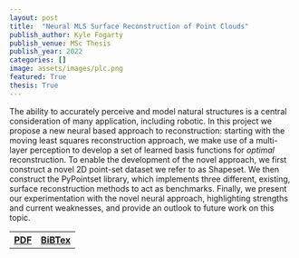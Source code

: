 ```yaml
---
layout: post
title:  "Neural MLS Surface Reconstruction of Point Clouds"
publish_author: Kyle Fogarty
publish_venue: MSc Thesis
publish_year: 2022
categories: []
image: assets/images/plc.png
featured: True
thesis: True
---
```


The ability to accurately perceive and model natural structures is a central consideration of many application, including robotic. In this project we propose a new neural based approach to reconstruction: starting with the moving least squares reconstruction approach, we make use of a multi-layer perception to develop a set of learned basis functions for <i>optimal</i> reconstruction. To enable the development of the novel approach, we first construct a novel 2D point-set dataset we refer to as Shapeset. We then construct the PyPointset library, which implements three different, existing, surface reconstruction methods to act as benchmarks. Finally, we present our experimentation with the novel neural approach, highlighting strengths and current weaknesses, and provide an outlook to future work on this topic.



<table style="width:80%">
  <tr>
    <th><a href="{{site.baseurl}}/assets/papers/MLS_Surface_MSc.pdf" class="btn btn-dark text-white px-5 btn-lg">PDF</a></th>
    <th><a href="{{site.baseurl}}/assets/papers/MSc2022.txt" class="btn btn-dark text-white px-5 btn-lg">BiBTex</a></th> 
  </tr>
</table>